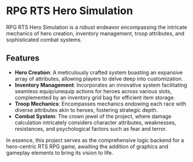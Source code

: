 # RPG RTS Hero Simulation

RPG RTS Hero Simulation is a robust endeavor encompassing the intricate mechanics of hero creation, inventory management, troop attributes, and sophisticated combat systems.

## Features

- **Hero Creation**: A meticulously crafted system boasting an expansive array of attributes, allowing players to delve deep into customization.
- **Inventory Management**: Incorporates an innovative system facilitating seamless equip/unequip actions for heroes across various slots, complemented by an inventory grid bag for efficient item storage.
- **Troop Mechanics**: Encompasses mechanics endowing each race with diverse attributes akin to heroes, fostering strategic depth.
- **Combat System**: The crown jewel of the project, where damage calculation intricately considers character attributes, weaknesses, resistances, and psychological factors such as fear and terror.

In essence, this project serves as the comprehensive logic backend for a hero-centric RTS RPG game, awaiting the addition of graphics and gameplay elements to bring its vision to life.
